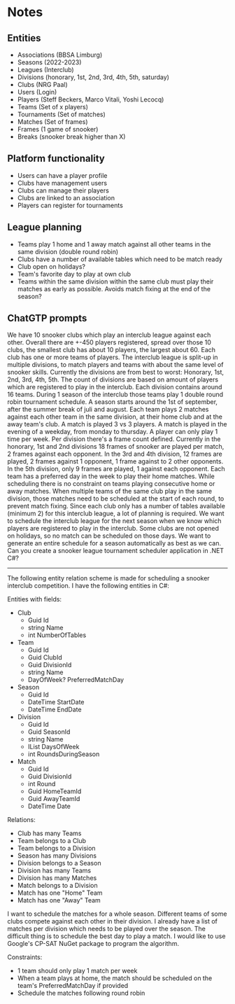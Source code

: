 # Notes

## Entities

- Associations (BBSA Limburg)
- Seasons (2022-2023)
- Leagues (Interclub)
- Divisions (honorary, 1st, 2nd, 3rd, 4th, 5th, saturday)
- Clubs (NRG Paal)
- Users (Login)
- Players (Steff Beckers, Marco Vitali, Yoshi Lecocq)
- Teams (Set of x players)
- Tournaments (Set of matches)
- Matches (Set of frames)
- Frames (1 game of snooker)
- Breaks (snooker break higher than X)

## Platform functionality

- Users can have a player profile
- Clubs have management users
- Clubs can manage their players
- Clubs are linked to an association
- Players can register for tournaments

## League planning

- Teams play 1 home and 1 away match against all other teams in the same division (double round robin)
- Clubs have a number of available tables which need to be match ready
- Club open on holidays?
- Team's favorite day to play at own club
- Teams within the same division within the same club must play their matches as early as possible. Avoids match fixing at the end of the season?

## ChatGTP prompts

We have 10 snooker clubs which play an interclub league against each other. Overall there are +-450 players registered, spread over those 10 clubs, the smallest club has about 10 players, the largest about 60. Each club has one or more teams of players. The interclub league is split-up in multiple divisions, to match players and teams with about the same level of snooker skills. Currently the divisions are from best to worst: Honorary, 1st, 2nd, 3rd, 4th, 5th. The count of divisions are based on amount of players which are registered to play in the interclub. Each division contains around 16 teams. During 1 season of the interclub those teams play 1 double round robin tournament schedule. A season starts around the 1st of september, after the summer break of juli and august. Each team plays 2 matches against each other team in the same division, at their home club and at the away team's club. A match is played 3 vs 3 players. A match is played in the evening of a weekday, from monday to thursday. A player can only play 1 time per week. Per division there's a frame count defined. Currently in the honorary, 1st and 2nd divisions 18 frames of snooker are played per match, 2 frames against each opponent. In the 3rd and 4th division, 12 frames are played, 2 frames against 1 opponent, 1 frame against to 2 other opponents. In the 5th division, only 9 frames are played, 1 against each opponent. Each team has a preferred day in the week to play their home matches. While scheduling there is no constraint on teams playing consecutive home or away matches. When multiple teams of the same club play in the same division, those matches need to be scheduled at the start of each round, to prevent match fixing. Since each club only has a number of tables available (minimum 2) for this interclub league, a lot of planning is required. We want to schedule the interclub league for the next season when we know which players are registered to play in the interclub. Some clubs are not opened on holidays, so no match can be scheduled on those days. We want to generate an entire schedule for a season automatically as best as we can. Can you create a snooker league tournament scheduler application in .NET C#?

---

The following entity relation scheme is made for scheduling a snooker interclub competition. I have the following entities in C#:

Entities with fields:

- Club
  - Guid Id
  - string Name
  - int NumberOfTables
- Team
  - Guid Id
  - Guid ClubId
  - Guid DivisionId
  - string Name
  - DayOfWeek? PreferredMatchDay
- Season
  - Guid Id
  - DateTime StartDate
  - DateTime EndDate
- Division
  - Guid Id
  - Guid SeasonId
  - string Name
  - IList<DayOfWeek> DaysOfWeek
  - int RoundsDuringSeason
- Match
  - Guid Id
  - Guid DivisionId
  - int Round
  - Guid HomeTeamId
  - Guid AwayTeamId
  - DateTime Date

Relations:

- Club has many Teams
- Team belongs to a Club
- Team belongs to a Division
- Season has many Divisions
- Division belongs to a Season
- Division has many Teams
- Division has many Matches
- Match belongs to a Division
- Match has one "Home" Team
- Match has one "Away" Team

I want to schedule the matches for a whole season. Different teams of some clubs compete against each other in their division. I already have a list of matches per division which needs to be played over the season. The difficult thing is to schedule the best day to play a match. I would like to use Google's CP-SAT NuGet package to program the algorithm.

Constraints:

- 1 team should only play 1 match per week
- When a team plays at home, the match should be scheduled on the team's PreferredMatchDay if provided
- Schedule the matches following round robin
